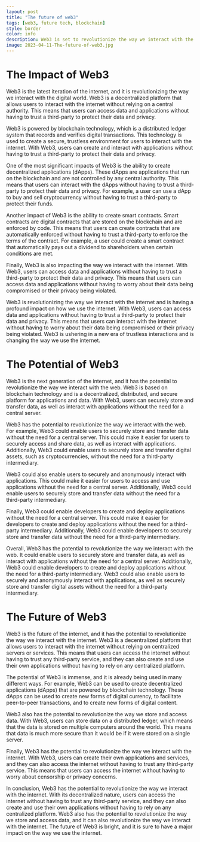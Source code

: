 ```yaml
---
layout: post
title: "The future of web3"
tags: [web3, future tech, blockchain]
style: border
color: info
description: Web3 is set to revolutionize the way we interact with the internet, with the potential to create a more secure, transparent, and efficient digital world. Web3 technologies such as blockchain, distributed ledgers, and smart contracts are expected to have a profound impact on the way we use the internet, from financial transactions to data management and more.
image: 2023-04-11-The-future-of-web3.jpg
---
```

# The Impact of Web3

Web3 is the latest iteration of the internet, and it is revolutionizing the way we interact with the digital world. Web3 is a decentralized platform that allows users to interact with the internet without relying on a central authority. This means that users can access data and applications without having to trust a third-party to protect their data and privacy.

Web3 is powered by blockchain technology, which is a distributed ledger system that records and verifies digital transactions. This technology is used to create a secure, trustless environment for users to interact with the internet. With Web3, users can create and interact with applications without having to trust a third-party to protect their data and privacy.

One of the most significant impacts of Web3 is the ability to create decentralized applications (dApps). These dApps are applications that run on the blockchain and are not controlled by any central authority. This means that users can interact with the dApps without having to trust a third-party to protect their data and privacy. For example, a user can use a dApp to buy and sell cryptocurrency without having to trust a third-party to protect their funds.

Another impact of Web3 is the ability to create smart contracts. Smart contracts are digital contracts that are stored on the blockchain and are enforced by code. This means that users can create contracts that are automatically enforced without having to trust a third-party to enforce the terms of the contract. For example, a user could create a smart contract that automatically pays out a dividend to shareholders when certain conditions are met.

Finally, Web3 is also impacting the way we interact with the internet. With Web3, users can access data and applications without having to trust a third-party to protect their data and privacy. This means that users can access data and applications without having to worry about their data being compromised or their privacy being violated.

Web3 is revolutionizing the way we interact with the internet and is having a profound impact on how we use the internet. With Web3, users can access data and applications without having to trust a third-party to protect their data and privacy. This means that users can interact with the internet without having to worry about their data being compromised or their privacy being violated. Web3 is ushering in a new era of trustless interactions and is changing the way we use the internet.
# The Potential of Web3

Web3 is the next generation of the internet, and it has the potential to revolutionize the way we interact with the web. Web3 is based on blockchain technology and is a decentralized, distributed, and secure platform for applications and data. With Web3, users can securely store and transfer data, as well as interact with applications without the need for a central server.

Web3 has the potential to revolutionize the way we interact with the web. For example, Web3 could enable users to securely store and transfer data without the need for a central server. This could make it easier for users to securely access and share data, as well as interact with applications. Additionally, Web3 could enable users to securely store and transfer digital assets, such as cryptocurrencies, without the need for a third-party intermediary.

Web3 could also enable users to securely and anonymously interact with applications. This could make it easier for users to access and use applications without the need for a central server. Additionally, Web3 could enable users to securely store and transfer data without the need for a third-party intermediary.

Finally, Web3 could enable developers to create and deploy applications without the need for a central server. This could make it easier for developers to create and deploy applications without the need for a third-party intermediary. Additionally, Web3 could enable developers to securely store and transfer data without the need for a third-party intermediary.

Overall, Web3 has the potential to revolutionize the way we interact with the web. It could enable users to securely store and transfer data, as well as interact with applications without the need for a central server. Additionally, Web3 could enable developers to create and deploy applications without the need for a third-party intermediary. Web3 could also enable users to securely and anonymously interact with applications, as well as securely store and transfer digital assets without the need for a third-party intermediary.
# The Future of Web3

Web3 is the future of the internet, and it has the potential to revolutionize the way we interact with the internet. Web3 is a decentralized platform that allows users to interact with the internet without relying on centralized servers or services. This means that users can access the internet without having to trust any third-party service, and they can also create and use their own applications without having to rely on any centralized platform.

The potential of Web3 is immense, and it is already being used in many different ways. For example, Web3 can be used to create decentralized applications (dApps) that are powered by blockchain technology. These dApps can be used to create new forms of digital currency, to facilitate peer-to-peer transactions, and to create new forms of digital content.

Web3 also has the potential to revolutionize the way we store and access data. With Web3, users can store data on a distributed ledger, which means that the data is stored on multiple computers around the world. This means that data is much more secure than it would be if it were stored on a single server.

Finally, Web3 has the potential to revolutionize the way we interact with the internet. With Web3, users can create their own applications and services, and they can also access the internet without having to trust any third-party service. This means that users can access the internet without having to worry about censorship or privacy concerns.

In conclusion, Web3 has the potential to revolutionize the way we interact with the internet. With its decentralized nature, users can access the internet without having to trust any third-party service, and they can also create and use their own applications without having to rely on any centralized platform. Web3 also has the potential to revolutionize the way we store and access data, and it can also revolutionize the way we interact with the internet. The future of Web3 is bright, and it is sure to have a major impact on the way we use the internet.
